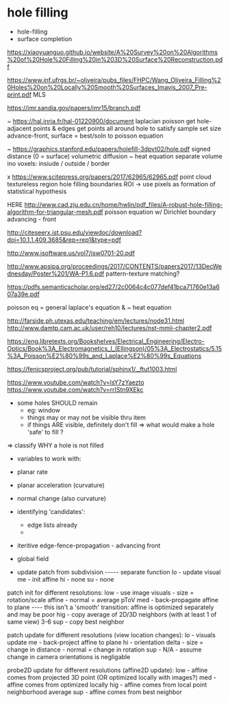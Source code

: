 
# hole filling

- hole-filling
- surface completion


https://xiaoyuanguo.github.io/website/A%20Survey%20on%20Algorithms%20of%20Hole%20Filling%20in%203D%20Surface%20Reconstruction.pdf


https://www.inf.ufrgs.br/~oliveira/pubs_files/FHPC/Wang_Oliveira_Filling%20Holes%20on%20Locally%20Smooth%20Surfaces_Imavis_2007_Pre-print.pdf
MLS

https://imr.sandia.gov/papers/imr15/branch.pdf

~ https://hal.inria.fr/hal-01220900/document
	laplacian
	poisson
	get hole-adjacent points & edges
	get points all around hole to satisfy sample set size
	advance-front, surface = best/soln to poisson equation


~ https://graphics.stanford.edu/papers/holefill-3dpvt02/hole.pdf
	signed distance (0 = surface)
	volumetric diffusion ~ heat equation
	separate volume ino voxels: insiude / outside / border


x https://www.scitepress.org/papers/2017/62965/62965.pdf
	point cloud
	textureless region hole filling
	boundaries
	ROI -> use pixels as formation of statistical hypothesis

HERE http://www.cad.zju.edu.cn/home/hwlin/pdf_files/A-robust-hole-filling-algorithm-for-triangular-mesh.pdf
	poisson equation w/ Dirichlet boundary
	advancing - front


http://citeseerx.ist.psu.edu/viewdoc/download?doi=10.1.1.409.3685&rep=rep1&type=pdf

http://www.jsoftware.us/vol7/jsw0701-20.pdf

http://www.apsipa.org/proceedings/2017/CONTENTS/papers2017/13DecWednesday/Poster%201/WA-P1.6.pdf
pattern-texture matching?


https://pdfs.semanticscholar.org/ed27/2c0064c4c077def41bca71760e13a607a39e.pdf




poisson eq = general laplace's equation & ~ heat equation

http://farside.ph.utexas.edu/teaching/em/lectures/node31.html
http://www.damtp.cam.ac.uk/user/reh10/lectures/nst-mmii-chapter2.pdf

https://eng.libretexts.org/Bookshelves/Electrical_Engineering/Electro-Optics/Book%3A_Electromagnetics_I_(Ellingson)/05%3A_Electrostatics/5.15%3A_Poisson%E2%80%99s_and_Laplace%E2%80%99s_Equations


https://fenicsproject.org/pub/tutorial/sphinx1/._ftut1003.html



https://www.youtube.com/watch?v=lsY7zYaezto
https://www.youtube.com/watch?v=rrIStn9XEkc







- some holes SHOULD remain
	- eg: window
	- things may or may not be visible thru item
	- if things ARE visible, definitely don't fill
=> what would make a hole 'safe' to fill ?

=> classify WHY a hole is not filled







- variables to work with:
- planar rate
- planar acceleration (curvature)
- normal change (also curvature)

- identifying 'candidates':
	- edge lists already
	- 

- iteritive edge-fence-propagation - advancing front
- global field 

















- update patch from subdivision ----- separate function
	lo
		- update visual
	me
		- init affine
	hi
		- none
	su
		- none


patch init for different resolutions:
	low
		- use image visuals
			- size = rotation/scale affine
			- normal = average pToV
	med
		- back-propagate affine to plane  ---- this isn't a 'smooth' transition: affine is optimized separately and may be poor
	hig
		- copy average of 2D/3D neighbors (with at least 1 of same view) 3-6
	sup
		- copy best neighbor


patch update for different resolutions (view location changes):
	lo
		- visuals update
	me
		- back-project affine to plane
	hi
		- orientation delta
			- size = change in distance
			- normal = change in rotation
	sup
		- N/A - assume change in camera orientations is negligable


probe2D update for different resolutions (affine2D update):
	low
		- affine comes from projected 3D point (OR optimized locally with images?)
	med
		- affine comes from optimized locally
	hig
		- affine comes from local point neighborhood average
	sup
		- affine comes from best neighbor



